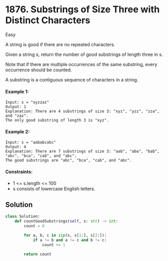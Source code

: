 # 1876. Substrings of Size Three with Distinct Characters

Easy

A string is good if there are no repeated characters.

Given a string s​​​​​, return the number of good substrings of length three in s​​​​​​.

Note that if there are multiple occurrences of the same substring, every
occurrence should be counted.

A substring is a contiguous sequence of characters in a string.

#### Example 1:

```
Input: s = "xyzzaz"
Output: 1
Explanation: There are 4 substrings of size 3: "xyz", "yzz", "zza", and "zaz". 
The only good substring of length 3 is "xyz".
```

#### Example 2:

```
Input: s = "aababcabc"
Output: 4
Explanation: There are 7 substrings of size 3: "aab", "aba", "bab", "abc", "bca", "cab", and "abc".
The good substrings are "abc", "bca", "cab", and "abc".
```

#### Constraints:

- 1 <= s.length <= 100
- s​​​​​​ consists of lowercase English letters.

## Solution

```python
class Solution:
    def countGoodSubstrings(self, s: str) -> int:
        count = 0

        for a, b, c in zip(s, s[1:], s[2:]):
            if a != b and a != c and b != c:
                count += 1

        return count
```
